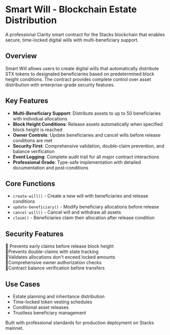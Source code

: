 # Smart Will - Blockchain Estate Distribution

A professional Clarity smart contract for the Stacks blockchain that enables secure, time-locked digital wills with multi-beneficiary support.

## Overview

Smart Will allows users to create digital wills that automatically distribute STX tokens to designated beneficiaries based on predetermined block height conditions. The contract provides complete control over asset distribution with enterprise-grade security features.

## Key Features

- **Multi-Beneficiary Support**: Distribute assets to up to 50 beneficiaries with individual allocations
- **Block Height Conditions**: Release assets automatically when specified block height is reached
- **Owner Controls**: Update beneficiaries and cancel wills before release conditions are met
- **Security First**: Comprehensive validation, double-claim prevention, and balance verification
- **Event Logging**: Complete audit trail for all major contract interactions
- **Professional Grade**: Type-safe implementation with detailed documentation and post-conditions

## Core Functions

- `create-will()` - Create a new will with beneficiaries and release conditions
- `update-beneficiary()` - Modify beneficiary allocations before release
- `cancel-will()` - Cancel will and withdraw all assets
- `claim()` - Beneficiaries claim their allocation after release condition

## Security Features

 Prevents early claims before release block height  
 Prevents double-claims with state tracking  
 Validates allocations don't exceed locked amounts  
 Comprehensive owner authorization checks  
 Contract balance verification before transfers  

## Use Cases

- Estate planning and inheritance distribution
- Time-locked token vesting schedules  
- Conditional asset releases
- Trustless beneficiary management

Built with professional standards for production deployment on Stacks mainnet.